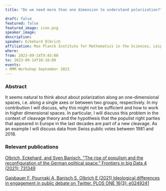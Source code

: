 ```yaml
---
title: "Do we need more than one dimension to understand polarization?"

draft: false
featured: false
featured_image: icon.png
speaker_image:
description:
speaker: Eckehard Olbrich
affiliation: Max Planck Institute for Mathematics in the Sciences, Leipzig
where:
from: 2023-09-14T9:45:00
to: 2023-09-14T10:10:00
events:
- MMM Workshop September 2023
---
```


### Abstract

It seems natural to think about about polarization along an one-dimensional spaces, i.e. along a single axes or between two groups, respectively. In my contribution I will discuss, why this might not be sufficient and how to work in higher dimensional spaces. In particular, I will discuss this problem in the context of cleavage theory and the hypothesis that the populist right parties that appeared in Europe in the last decades are part of a new cleavage. As an example I will discuss data from Swiss public votes between 1981 and 2018. 

### Relevant publications 

[Olbrich, Eckehard, and Sven Banisch. "The rise of populism and the reconfiguration of the German political space." Frontiers in big Data 4 (2021): 731349](https://www.frontiersin.org/articles/10.3389/fdata.2021.731349/full)

[Gaisbauer F, Pournaki A, Banisch S, Olbrich E (2021) Ideological differences in engagement in public debate on Twitter. PLOS ONE 16(3): e0249241](https://doi.org/10.1371/journal.pone.0249241)

